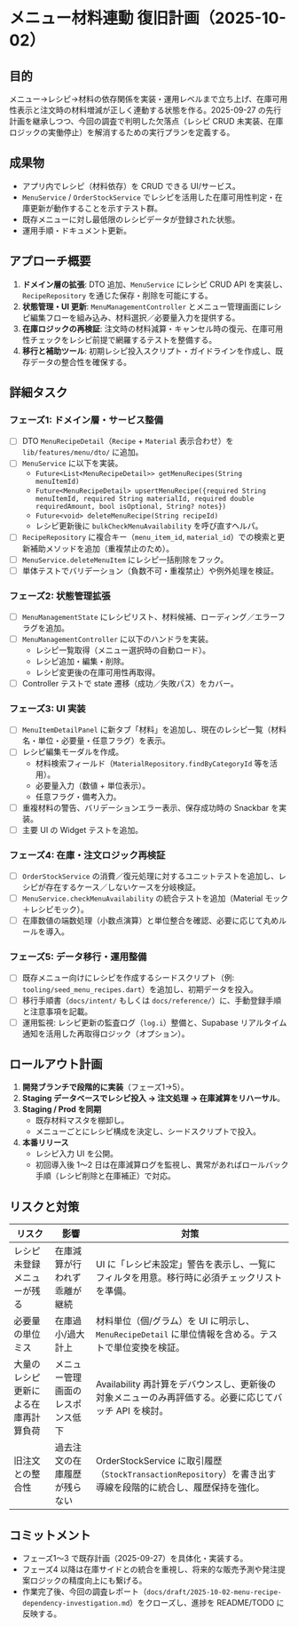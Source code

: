 # メニュー材料連動 復旧計画（2025-10-02）

## 目的
メニュー→レシピ→材料の依存関係を実装・運用レベルまで立ち上げ、在庫可用性表示と注文時の材料増減が正しく連動する状態を作る。2025-09-27 の先行計画を継承しつつ、今回の調査で判明した欠落点（レシピ CRUD 未実装、在庫ロジックの実働停止）を解消するための実行プランを定義する。

## 成果物
- アプリ内でレシピ（材料依存）を CRUD できる UI/サービス。
- `MenuService` / `OrderStockService` でレシピを活用した在庫可用性判定・在庫更新が動作することを示すテスト群。
- 既存メニューに対し最低限のレシピデータが登録された状態。
- 運用手順・ドキュメント更新。

## アプローチ概要
1. **ドメイン層の拡張**: DTO 追加、`MenuService` にレシピ CRUD API を実装し、`RecipeRepository` を通じた保存・削除を可能にする。
2. **状態管理・UI 更新**: `MenuManagementController` とメニュー管理画面にレシピ編集フローを組み込み、材料選択／必要量入力を提供する。
3. **在庫ロジックの再検証**: 注文時の材料減算・キャンセル時の復元、在庫可用性チェックをレシピ前提で網羅するテストを整備する。
4. **移行と補助ツール**: 初期レシピ投入スクリプト・ガイドラインを作成し、既存データの整合性を確保する。

## 詳細タスク

### フェーズ1: ドメイン層・サービス整備
- [ ] DTO `MenuRecipeDetail`（`Recipe` + `Material` 表示合わせ）を `lib/features/menu/dto/` に追加。
- [ ] `MenuService` に以下を実装。
  - `Future<List<MenuRecipeDetail>> getMenuRecipes(String menuItemId)`
  - `Future<MenuRecipeDetail> upsertMenuRecipe({required String menuItemId, required String materialId, required double requiredAmount, bool isOptional, String? notes})`
  - `Future<void> deleteMenuRecipe(String recipeId)`
  - レシピ更新後に `bulkCheckMenuAvailability` を呼び直すヘルパ。
- [ ] `RecipeRepository` に複合キー（`menu_item_id`, `material_id`）での検索と更新補助メソッドを追加（重複禁止のため）。
- [ ] `MenuService.deleteMenuItem` にレシピ一括削除をフック。
- [ ] 単体テストでバリデーション（負数不可・重複禁止）や例外処理を検証。

### フェーズ2: 状態管理拡張
- [ ] `MenuManagementState` にレシピリスト、材料候補、ローディング／エラーフラグを追加。
- [ ] `MenuManagementController` に以下のハンドラを実装。
  - レシピ一覧取得（メニュー選択時の自動ロード）。
  - レシピ追加・編集・削除。
  - レシピ変更後の在庫可用性再取得。
- [ ] Controller テストで state 遷移（成功／失敗パス）をカバー。

### フェーズ3: UI 実装
- [ ] `MenuItemDetailPanel` に新タブ「材料」を追加し、現在のレシピ一覧（材料名・単位・必要量・任意フラグ）を表示。
- [ ] レシピ編集モーダルを作成。
  - 材料検索フィールド（`MaterialRepository.findByCategoryId` 等を活用）。
  - 必要量入力（数値 + 単位表示）。
  - 任意フラグ・備考入力。
- [ ] 重複材料の警告、バリデーションエラー表示、保存成功時の Snackbar を実装。
- [ ] 主要 UI の Widget テストを追加。

### フェーズ4: 在庫・注文ロジック再検証
- [ ] `OrderStockService` の消費／復元処理に対するユニットテストを追加し、レシピが存在するケース／しないケースを分岐検証。
- [ ] `MenuService.checkMenuAvailability` の統合テストを追加（Material モック＋レシピモック）。
- [ ] 在庫数値の端数処理（小数点演算）と単位整合を確認、必要に応じて丸めルールを導入。

### フェーズ5: データ移行・運用整備
- [ ] 既存メニュー向けにレシピを作成するシードスクリプト（例: `tooling/seed_menu_recipes.dart`）を追加し、初期データを投入。
- [ ] 移行手順書（`docs/intent/` もしくは `docs/reference/`）に、手動登録手順と注意事項を記載。
- [ ] 運用監視: レシピ更新の監査ログ（`log.i`）整備と、Supabase リアルタイム通知を活用した再取得ロジック（オプション）。

## ロールアウト計画
1. **開発ブランチで段階的に実装**（フェーズ1→5）。
2. **Staging データベースでレシピ投入 → 注文処理 → 在庫減算をリハーサル**。
3. **Staging / Prod を同期**
   - 既存材料マスタを棚卸し。
   - メニューごとにレシピ構成を決定し、シードスクリプトで投入。
4. **本番リリース**
   - レシピ入力 UI を公開。
   - 初回導入後 1〜2 日は在庫減算ログを監視し、異常があればロールバック手順（レシピ削除と在庫補正）で対応。

## リスクと対策
| リスク | 影響 | 対策 |
| --- | --- | --- |
| レシピ未登録メニューが残る | 在庫減算が行われず乖離が継続 | UI に「レシピ未設定」警告を表示し、一覧にフィルタを用意。移行時に必須チェックリストを準備。 |
| 必要量の単位ミス | 在庫過小/過大計上 | 材料単位（個/グラム）を UI に明示し、`MenuRecipeDetail` に単位情報を含める。テストで単位変換を検証。 |
| 大量のレシピ更新による在庫再計算負荷 | メニュー管理画面のレスポンス低下 | Availability 再計算をデバウンスし、更新後の対象メニューのみ再評価する。必要に応じてバッチ API を検討。 |
| 旧注文との整合性 | 過去注文の在庫履歴が残らない | OrderStockService に取引履歴（`StockTransactionRepository`）を書き出す導線を段階的に統合し、履歴保持を強化。 |

## コミットメント
- フェーズ1〜3 で既存計画（2025-09-27）を具体化・実装する。
- フェーズ4 以降は在庫サイドとの統合を重視し、将来的な販売予測や発注提案ロジックの精度向上にも繋げる。
- 作業完了後、今回の調査レポート（`docs/draft/2025-10-02-menu-recipe-dependency-investigation.md`）をクローズし、進捗を README/TODO に反映する。
